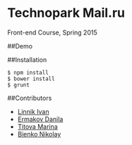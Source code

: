 Technopark Mail.ru
============
Front-end Course, Spring 2015

##Demo

##Installation

```
$ npm install
$ bower install
$ grunt
```

##Contributors
* [Linnik Ivan](https://github.com/xpyy)
* [Ermakov Danila](https://github.com/dnlrmkv)
* [Titova Marina](https://github.com/lladrona)
* [Bienko Nikolay](https://github.com/bikolya)
